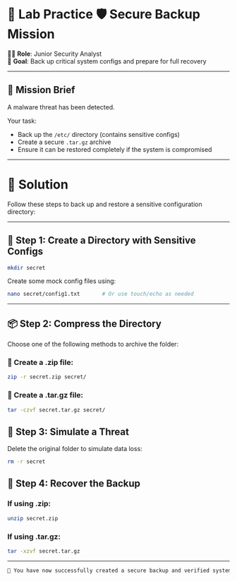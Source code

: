 # 🧪 Lab Practice 🛡️ Secure Backup Mission

🕵️‍♂️ **Role**: Junior Security Analyst  
🎯 **Goal**: Back up critical system configs and prepare for full recovery

---

## 🔐 Mission Brief

A malware threat has been detected.

Your task:
- Back up the `/etc/` directory (contains sensitive configs)
- Create a secure `.tar.gz` archive
- Ensure it can be restored completely if the system is compromised

---

# 🧩 Solution

Follow these steps to back up and restore a sensitive configuration directory:

---

## 🔧 Step 1: Create a Directory with Sensitive Configs

```bash
mkdir secret
```

Create some mock config files using:
```bash
nano secret/config1.txt       # Or use touch/echo as needed
```

---

## 📦 Step 2: Compress the Directory
Choose one of the following methods to archive the folder:

### 📁 Create a .zip file:

```bash
zip -r secret.zip secret/
```

### 📁 Create a .tar.gz file:

```bash
tar -czvf secret.tar.gz secret/
```

## 🚨 Step 3: Simulate a Threat
Delete the original folder to simulate data loss:

```bash
rm -r secret
```

## 💾 Step 4: Recover the Backup
### If using .zip:

```bash
unzip secret.zip
```
### If using .tar.gz:

```bash
tar -xzvf secret.tar.gz
```

---

```bash
🎯 You have now successfully created a secure backup and verified system recovery!
```
